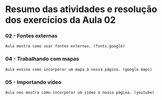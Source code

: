 # Resumo das atividades e resolução dos exercícios da Aula 02 #

### 02 - Fontes externas ###
    Aula mostra como usar fontes externas. (fonts.google)


### 04 - Trabalhando com mapas ###
    Aula ensina como incorporar um mapa à nossa página. (google maps)


### 05 - Importando vídeo ###
    Aula nos mostra como incorporar um vídeo à nossa página. (youtube)